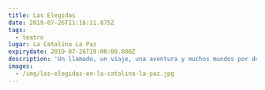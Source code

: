 ```yaml
---
title: Las Elegidas
date: 2019-07-26T11:16:11.875Z
tags:
  - teatro
lugar: La Catalina La Paz
expirydate: 2019-07-26T19:00:00.000Z
description: 'Un llamado, un viaje, una aventura y muchos mundos por descubrir.'
images:
  - /img/las-elegidas-en-la-catalina-la-paz.jpg
---
```


